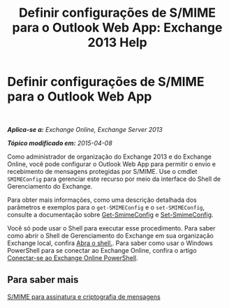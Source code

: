﻿---
title: 'Definir configurações de S/MIME para o Outlook Web App: Exchange 2013 Help'
TOCTitle: Definir configurações de S/MIME para o Outlook Web App
ms:assetid: c7dee22c-9b5b-425c-91a9-d093204ff84e
ms:mtpsurl: https://technet.microsoft.com/pt-br/library/Dn626160(v=EXCHG.150)
ms:contentKeyID: 61212694
ms.date: 05/22/2018
mtps_version: v=EXCHG.150
ms.translationtype: MT
---

# Definir configurações de S/MIME para o Outlook Web App

 

_**Aplica-se a:** Exchange Online, Exchange Server 2013_

_**Tópico modificado em:** 2015-04-08_

Como administrador de organização do Exchange 2013 e do Exchange Online, você pode configurar o Outlook Web App para permitir o envio e recebimento de mensagens protegidas por S/MIME. Use o cmdlet `SMIMEConfig` para gerenciar este recurso por meio da interface do Shell de Gerenciamento do Exchange.

Para obter mais informações, como uma descrição detalhada dos parâmetros e exemplos para o `get-SMIMEConfig` e o `set-SMIMEConfig`, consulte a documentação sobre [Get-SmimeConfig](https://technet.microsoft.com/pt-br/library/dn554257\(v=exchg.150\)) e [Set-SmimeConfig](https://technet.microsoft.com/pt-br/library/dn554259\(v=exchg.150\)).

Você só pode usar o Shell para executar esse procedimento. Para saber como abrir o Shell de Gerenciamento do Exchange em sua organização Exchange local, confira [Abra o shell.](https://technet.microsoft.com/pt-br/library/dd638134\(v=exchg.150\)). Para saber como usar o Windows PowerShell para se conectar ao Exchange Online, confira o artigo [Conectar-se ao Exchange Online PowerShell](https://go.microsoft.com/fwlink/p/?linkid=396554).

## Para saber mais

[S/MIME para assinatura e criptografia de mensagens](s-mime-for-message-signing-and-encryption-exchange-2013-help.md)

